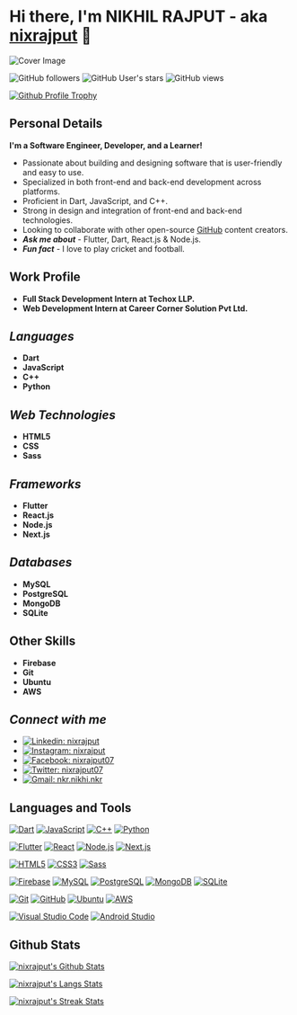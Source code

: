 # Hi there, I'm NIKHIL RAJPUT - aka [nixrajput][portfolio] 👋

![Cover Image](https://res.cloudinary.com/nixlab-cloudinary-storage/image/upload/v1672734010/portfolio/dev_dst5pc.png)

![GitHub followers](https://img.shields.io/github/followers/nixrajput?style=flat-square)
![GitHub User's stars](https://img.shields.io/github/stars/nixrajput?affiliations=OWNER&style=flat-square)
![GitHub views](https://komarev.com/ghpvc/?username=nixrajput&style=flat-square)

[![Github Profile Trophy](https://github-profile-trophy.vercel.app/?username=nixrajput&row=2&column=3&theme=vue-dark)][github]

## Personal Details

**I'm a Software Engineer, Developer, and a Learner!**

* Passionate about building and designing software that is user-friendly and easy to use.
* Specialized in both front-end and back-end development across platforms.
* Proficient in Dart, JavaScript, and C++.
* Strong in design and integration of front-end and back-end technologies.
* Looking to collaborate with other open-source [GitHub][github] content creators.
* ***Ask me about*** - Flutter, Dart, React.js & Node.js.
* ***Fun fact*** - I love to play cricket and football.

## Work Profile

* **Full Stack Development Intern at Techox LLP.**
* **Web Development Intern at Career Corner Solution Pvt Ltd.**

## *Languages*

* **Dart**
* **JavaScript**
* **C++**
* **Python**

## *Web Technologies*

* **HTML5**
* **CSS**
* **Sass**

## *Frameworks*

* **Flutter**
* **React.js**
* **Node.js**
* **Next.js**

## *Databases*

* **MySQL**
* **PostgreSQL**
* **MongoDB**
* **SQLite**

## Other Skills

* **Firebase**
* **Git**
* **Ubuntu**
* **AWS**

## *Connect with me*

* [![Linkedin: nixrajput](https://img.shields.io/badge/-nixrajput-blue?style=social&logo=Linkedin&link=https://www.linkedin.com/in/nixrajput/)][linkedin]
* [![Instagram: nixrajput](https://img.shields.io/badge/-nixrajput-blue?style=social&logo=Instagram&link=https://www.instagram.com/nixrajput/)][instagram]
* [![Facebook: nixrajput07](https://img.shields.io/badge/-nixrajput07-blue?style=social&logo=Facebook&link=https://www.facebook.com/nixrajput07/)][facebook]
* [![Twitter: nixrajput07](https://img.shields.io/twitter/follow/nixrajput07?style=social)][twitter]
* [![Gmail: nkr.nikhi.nkr](https://img.shields.io/badge/-nkr.nikhil.nkr@gmail.com-blue?style=social&logo=Gmail&link=mailto:nkr.nikhil.nkr@gmail.com)][gmail]

## Languages and Tools

[![Dart](https://img.shields.io/badge/Dart-282C34?logo=Dart&logoColor=0175C2)][github]
[![JavaScript](https://img.shields.io/badge/JavaScript-282C34?logo=JavaScript&logoColor=F7DF1E)][github]
[![C++](https://img.shields.io/badge/C++-282C34?logo=C%2B%2B&logoColor=00599C)][github]
[![Python](https://img.shields.io/badge/Python-282C34?logo=Python&logoColor=3776AB)][github]

[![Flutter](https://img.shields.io/badge/Flutter-282C34?logo=Flutter&logoColor=02569B)][github]
[![React](https://img.shields.io/badge/React-282C34?logo=React)][github]
[![Node.js](https://img.shields.io/badge/Node.js-282C34?logo=Node.js)][github]
[![Next.js](https://img.shields.io/badge/Next.js-282C34?logo=Next.js)][github]

[![HTML5](https://img.shields.io/badge/HTML5-282C34?logo=HTML5&logoColor=E34F26)][github]
[![CSS3](https://img.shields.io/badge/CSS3-282C34?logo=CSS3&logoColor=1572B6)][github]
[![Sass](https://img.shields.io/badge/Sass-282C34?logo=Sass&logoColor=CC6699)][github]

[![Firebase](https://img.shields.io/badge/Firebase-282C34?logo=Firebase&logoColor=FFCA28)][github]
[![MySQL](https://img.shields.io/badge/MySQL-282C34?logo=MySQL&logoColor=fff)][github]
[![PostgreSQL](https://img.shields.io/badge/PostgreSQL-282C34?logo=PostgreSQL&logoColor=fff)][github]
[![MongoDB](https://img.shields.io/badge/MongoDB-282C34?logo=MongoDB&logoColor=47A248)][github]
[![SQLite](https://img.shields.io/badge/SQLite-282C34?logo=SQLite)][github]

[![Git](https://img.shields.io/badge/Git-282C34?logo=Git&logoColor=F05032)][github]
[![GitHub](https://img.shields.io/badge/GitHub-282C34?logo=GitHub&logoColor=fff)][github]
[![Ubuntu](https://img.shields.io/badge/Ubuntu-282C34?logo=Ubuntu&logoColor=E95420)][github]
[![AWS](https://img.shields.io/badge/AWS-282C34?logo=Amazon-AWS&logoColor=fff)][github]

[![Visual Studio Code](https://img.shields.io/badge/Visual%20Studio%20Code-282C34?logo=Visual-Studio-Code&logoColor=007ACC)][github]
[![Android Studio](https://img.shields.io/badge/Android%20Studio-282C34?logo=Android-Studio&logoColor=3DDC84)][github]

## Github Stats

[![nixrajput's Github Stats](https://github-readme-stats.vercel.app/api?username=nixrajput&show_icons=true&hide_border=true&theme=vue-dark)][me]

[![nixrajput's Langs Stats](https://github-readme-stats.vercel.app/api/top-langs/?username=nixrajput&hide_border=true&theme=vue-dark)][me]

[![nixrajput's Streak Stats](https://github-readme-streak-stats.herokuapp.com/?user=nixrajput&show_icons=true&theme=vue-dark)][me]

[github]: https://github.com
[me]: https://github.com/nixrajput
[portfolio]: https://nixrajput.nixlab.co.in
[facebook]: https://facebook.com/nixrajput07
[twitter]: https://facebook.com/nixrajput07
[instagram]: https://instagram.com/nixrajput
[linkedin]: https://linkedin.com/in/nixrajput
[gmail]: mailto:nkr.nikhil.nkr@gmail.com
